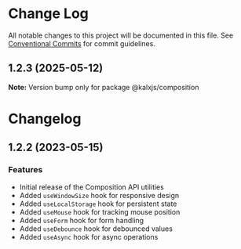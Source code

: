 # Change Log

All notable changes to this project will be documented in this file.
See [Conventional Commits](https://conventionalcommits.org) for commit guidelines.

## 1.2.3 (2025-05-12)

**Note:** Version bump only for package @kalxjs/composition

# Changelog

## 1.2.2 (2023-05-15)

### Features

- Initial release of the Composition API utilities
- Added `useWindowSize` hook for responsive design
- Added `useLocalStorage` hook for persistent state
- Added `useMouse` hook for tracking mouse position
- Added `useForm` hook for form handling
- Added `useDebounce` hook for debounced values
- Added `useAsync` hook for async operations
